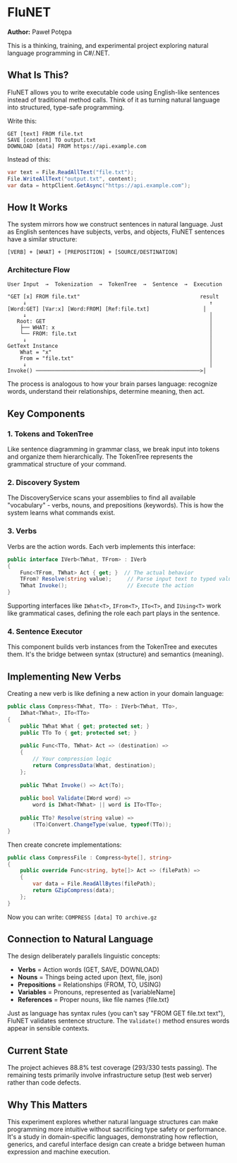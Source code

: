 # FluNET

**Author:** Paweł Potępa

This is a thinking, training, and experimental project exploring natural language programming in C#/.NET.

## What Is This?

FluNET allows you to write executable code using English-like sentences instead of traditional method calls. Think of it as turning natural language into structured, type-safe programming.

Write this:
```
GET [text] FROM file.txt
SAVE [content] TO output.txt
DOWNLOAD [data] FROM https://api.example.com
```

Instead of this:
```csharp
var text = File.ReadAllText("file.txt");
File.WriteAllText("output.txt", content);
var data = httpClient.GetAsync("https://api.example.com");
```

## How It Works

The system mirrors how we construct sentences in natural language. Just as English sentences have subjects, verbs, and objects, FluNET sentences have a similar structure:

```
[VERB] + [WHAT] + [PREPOSITION] + [SOURCE/DESTINATION]
```

### Architecture Flow

```
User Input  →  Tokenization  →  TokenTree  →  Sentence  →  Execution
                                                              
"GET [x] FROM file.txt"                                      result
     ↓                                                          ↑
[Word:GET] [Var:x] [Word:FROM] [Ref:file.txt]                 │
     ↓                                                          │
   Root: GET                                                    │
    ├── WHAT: x                                                 │
    └── FROM: file.txt                                          │
     ↓                                                          │
GetText Instance                                                │
    What = "x"                                                  │
    From = "file.txt"                                           │
     ↓                                                          │
Invoke() ────────────────────────────────────────────────────>│
```

The process is analogous to how your brain parses language: recognize words, understand their relationships, determine meaning, then act.

## Key Components

### 1. Tokens and TokenTree

Like sentence diagramming in grammar class, we break input into tokens and organize them hierarchically. The TokenTree represents the grammatical structure of your command.

### 2. Discovery System

The DiscoveryService scans your assemblies to find all available "vocabulary" - verbs, nouns, and prepositions (keywords). This is how the system learns what commands exist.

### 3. Verbs

Verbs are the action words. Each verb implements this interface:

```csharp
public interface IVerb<TWhat, TFrom> : IVerb
{
    Func<TFrom, TWhat> Act { get; }  // The actual behavior
    TFrom? Resolve(string value);     // Parse input text to typed value
    TWhat Invoke();                   // Execute the action
}
```

Supporting interfaces like `IWhat<T>`, `IFrom<T>`, `ITo<T>`, and `IUsing<T>` work like grammatical cases, defining the role each part plays in the sentence.

### 4. Sentence Executor

This component builds verb instances from the TokenTree and executes them. It's the bridge between syntax (structure) and semantics (meaning).

## Implementing New Verbs

Creating a new verb is like defining a new action in your domain language:

```csharp
public class Compress<TWhat, TTo> : IVerb<TWhat, TTo>, 
    IWhat<TWhat>, ITo<TTo>
{
    public TWhat What { get; protected set; }
    public TTo To { get; protected set; }
    
    public Func<TTo, TWhat> Act => (destination) => 
    {
        // Your compression logic
        return CompressData(What, destination);
    };
    
    public TWhat Invoke() => Act(To);
    
    public bool Validate(IWord word) => 
        word is IWhat<TWhat> || word is ITo<TTo>;
    
    public TTo? Resolve(string value) => 
        (TTo)Convert.ChangeType(value, typeof(TTo));
}
```

Then create concrete implementations:

```csharp
public class CompressFile : Compress<byte[], string>
{
    public override Func<string, byte[]> Act => (filePath) =>
    {
        var data = File.ReadAllBytes(filePath);
        return GZipCompress(data);
    };
}
```

Now you can write: `COMPRESS [data] TO archive.gz`

## Connection to Natural Language

The design deliberately parallels linguistic concepts:

- **Verbs** = Action words (GET, SAVE, DOWNLOAD)
- **Nouns** = Things being acted upon (text, file, json)
- **Prepositions** = Relationships (FROM, TO, USING)
- **Variables** = Pronouns, represented as [variableName]
- **References** = Proper nouns, like file names {file.txt}

Just as language has syntax rules (you can't say "FROM GET file.txt text"), FluNET validates sentence structure. The `Validate()` method ensures words appear in sensible contexts.

## Current State

The project achieves 88.8% test coverage (293/330 tests passing). The remaining tests primarily involve infrastructure setup (test web server) rather than code defects.

## Why This Matters

This experiment explores whether natural language structures can make programming more intuitive without sacrificing type safety or performance. It's a study in domain-specific languages, demonstrating how reflection, generics, and careful interface design can create a bridge between human expression and machine execution.